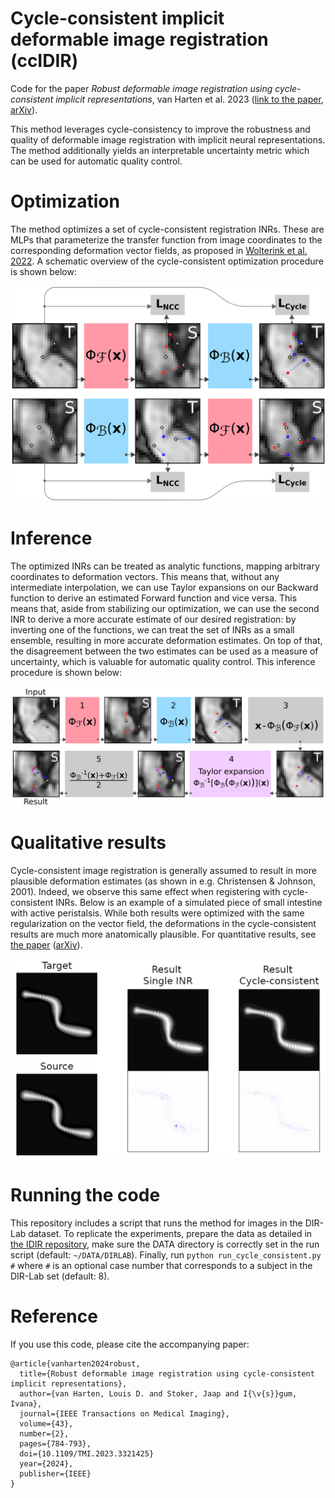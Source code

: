 # Cycle-consistent implicit deformable image registration (ccIDIR)
Code for the paper _Robust deformable image registration using cycle-consistent implicit representations_, van Harten et al. 2023 ([link to the paper](https://ieeexplore.ieee.org/document/10268959), [arXiv](https://arxiv.org/abs/2310.01934)).

This method leverages cycle-consistency to improve the robustness and quality of deformable image registration with implicit neural representations. The method additionally yields an interpretable uncertainty metric which can be used for automatic quality control. 

# Optimization
The method optimizes a set of cycle-consistent registration INRs. These are MLPs that parameterize the transfer function from image coordinates to the corresponding deformation vector fields, as proposed in [Wolterink et al. 2022](https://proceedings.mlr.press/v172/wolterink22a.html). A schematic overview of the cycle-consistent optimization procedure is shown below:

![Cycle-consistent optimization method overview!](cc_overview.png "Cycle-consistent method overview")

# Inference
The optimized INRs can be treated as analytic functions, mapping arbitrary coordinates to deformation vectors. This means that, without any intermediate interpolation, we can use Taylor expansions on our Backward function to derive an estimated Forward function and vice versa. This means that, aside from stabilizing our optimization, we can use the second INR to derive a more accurate estimate of our desired registration: by inverting one of the functions, we can treat the set of INRs as a small ensemble, resulting in more accurate deformation estimates. On top of that, the disagreement between the two estimates can be used as a measure of uncertainty, which is valuable for automatic quality control. This inference procedure is shown below:

![Cycle-consistent inference method overview!](cc_inference_overview.png "Cycle-consistent inference method overview")

# Qualitative results
Cycle-consistent image registration is generally assumed to result in more plausible deformation estimates (as shown in e.g. Christensen & Johnson, 2001). Indeed, we observe this same effect when registering with cycle-consistent INRs. Below is an example of a simulated piece of small intestine with active peristalsis. While both results were optimized with the same regularization on the vector field, the deformations in the cycle-consistent results are much more anatomically plausible. For quantitative results, see [the paper](https://ieeexplore.ieee.org/document/10268959) ([arXiv](https://arxiv.org/abs/2310.01934)).

![Visual results!](ccIDIR_simulated_bowel_result.png "Qualitative Results")

# Running the code
This repository includes a script that runs the method for images in the DIR-Lab dataset. To replicate the experiments, prepare the data as detailed in [the IDIR repository](https://github.com/MIAGroupUT/IDIR), make sure the DATA directory is correctly set in the run script (default: `~/DATA/DIRLAB`). Finally, run `python run_cycle_consistent.py #` where `#` is an optional case number that corresponds to a subject in the DIR-Lab set (default: 8).


# Reference
If you use this code, please cite the accompanying paper:

    @article{vanharten2024robust,
      title={Robust deformable image registration using cycle-consistent implicit representations},
      author={van Harten, Louis D. and Stoker, Jaap and I{\v{s}}gum, Ivana},
      journal={IEEE Transactions on Medical Imaging},
      volume={43},
      number={2},
      pages={784-793},
      doi={10.1109/TMI.2023.3321425}
      year={2024},
      publisher={IEEE}
    }


